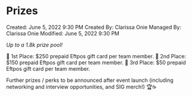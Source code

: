 # Prizes

Created: June 5, 2022 9:30 PM
Created By: Clarissa Onie
Managed By: Clarissa Onie
Modified: June 5, 2022 9:30 PM

*Up to a 1.8k prize pool!*

🥇 1st Place: $250 prepaid Eftpos gift card per team member.
🥈 2nd Place: $150 prepaid Eftpos gift card per team member.
🥉 3rd Place: $50 prepaid Eftpos gift card per team member.

Further prizes / perks to be announced after event launch (including networking and interview opportunities, and SIG merch!) 🏆☕